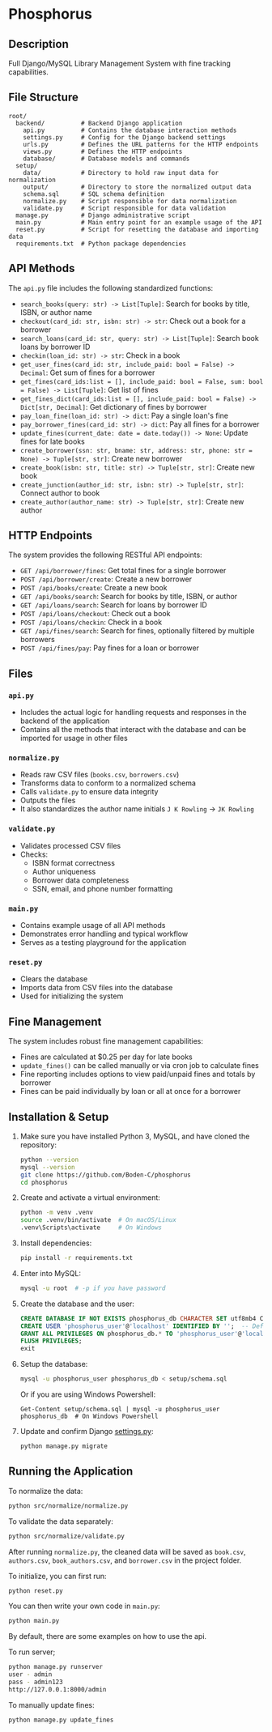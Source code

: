 # Phosphorus

## Description

Full Django/MySQL Library Management System with fine tracking capabilities.

## File Structure

```
root/
  backend/          # Backend Django application
    api.py          # Contains the database interaction methods
    settings.py     # Config for the Django backend settings
    urls.py         # Defines the URL patterns for the HTTP endpoints
    views.py        # Defines the HTTP endpoints
    database/       # Database models and commands
  setup/
    data/           # Directory to hold raw input data for normalization
    output/         # Directory to store the normalized output data
    schema.sql      # SQL schema definition
    normalize.py    # Script responsible for data normalization
    validate.py     # Script responsible for data validation
  manage.py         # Django administrative script
  main.py           # Main entry point for an example usage of the API
  reset.py          # Script for resetting the database and importing data
  requirements.txt  # Python package dependencies
```

## API Methods

The `api.py` file includes the following standardized functions:

-   `search_books(query: str) -> List[Tuple]`: Search for books by title, ISBN, or author name
-   `checkout(card_id: str, isbn: str) -> str`: Check out a book for a borrower
-   `search_loans(card_id: str, query: str) -> List[Tuple]`: Search book loans by borrower ID
-   `checkin(loan_id: str) -> str`: Check in a book
-   `get_user_fines(card_id: str, include_paid: bool = False) -> Decimal`: Get sum of fines for a borrower
-   `get_fines(card_ids:list = [], include_paid: bool = False, sum: bool = False) -> List[Tuple]`: Get list of fines
-   `get_fines_dict(card_ids:list = [], include_paid: bool = False) -> Dict[str, Decimal]`: Get dictionary of fines by borrower
-   `pay_loan_fine(loan_id: str) -> dict`: Pay a single loan's fine
-   `pay_borrower_fines(card_id: str) -> dict`: Pay all fines for a borrower
-   `update_fines(current_date: date = date.today()) -> None`: Update fines for late books
-   `create_borrower(ssn: str, bname: str, address: str, phone: str = None) -> Tuple[str, str]`: Create new borrower
-   `create_book(isbn: str, title: str) -> Tuple[str, str]`: Create new book
-   `create_junction(author_id: str, isbn: str) -> Tuple[str, str]`: Connect author to book
-   `create_author(author_name: str) -> Tuple[str, str]`: Create new author

## HTTP Endpoints

The system provides the following RESTful API endpoints:

-   `GET /api/borrower/fines`: Get total fines for a single borrower
-   `POST /api/borrower/create`: Create a new borrower
-   `POST /api/books/create`: Create a new book
-   `GET /api/books/search`: Search for books by title, ISBN, or author
-   `GET /api/loans/search`: Search for loans by borrower ID
-   `POST /api/loans/checkout`: Check out a book
-   `POST /api/loans/checkin`: Check in a book
-   `GET /api/fines/search`: Search for fines, optionally filtered by multiple borrowers
-   `POST /api/fines/pay`: Pay fines for a loan or borrower

## Files

### `api.py`

-   Includes the actual logic for handling requests and responses in the backend of the application
-   Contains all the methods that interact with the database and can be imported for usage in other files

### `normalize.py`

-   Reads raw CSV files (`books.csv`, `borrowers.csv`)
-   Transforms data to conform to a normalized schema
-   Calls `validate.py` to ensure data integrity
-   Outputs the files
-   It also standardizes the author name initials `J K Rowling` -> `JK Rowling`

### `validate.py`

-   Validates processed CSV files
-   Checks:
    -   ISBN format correctness
    -   Author uniqueness
    -   Borrower data completeness
    -   SSN, email, and phone number formatting

### `main.py`

-   Contains example usage of all API methods
-   Demonstrates error handling and typical workflow
-   Serves as a testing playground for the application

### `reset.py`

-   Clears the database
-   Imports data from CSV files into the database
-   Used for initializing the system

## Fine Management

The system includes robust fine management capabilities:

-   Fines are calculated at $0.25 per day for late books
-   `update_fines()` can be called manually or via cron job to calculate fines
-   Fine reporting includes options to view paid/unpaid fines and totals by borrower
-   Fines can be paid individually by loan or all at once for a borrower

## Installation & Setup

1. Make sure you have installed Python 3, MySQL, and have cloned the repository:

    ```sh
    python --version
    mysql --version
    git clone https://github.com/Boden-C/phosphorus
    cd phosphorus
    ```

2. Create and activate a virtual environment:

    ```sh
    python -m venv .venv
    source .venv/bin/activate  # On macOS/Linux
    .venv\Scripts\activate     # On Windows
    ```

3. Install dependencies:

    ```sh
    pip install -r requirements.txt
    ```

4. Enter into MySQL:

    ```sh
    mysql -u root  # -p if you have password
    ```

5. Create the database and the user:

    ```sql
    CREATE DATABASE IF NOT EXISTS phosphorus_db CHARACTER SET utf8mb4 COLLATE utf8mb4_unicode_ci;
    CREATE USER 'phosphorus_user'@'localhost' IDENTIFIED BY '';  -- Default to empty password
    GRANT ALL PRIVILEGES ON phosphorus_db.* TO 'phosphorus_user'@'localhost';
    FLUSH PRIVILEGES;
    exit
    ```

6. Setup the database:

    ```sh
    mysql -u phosphorus_user phosphorus_db < setup/schema.sql
    ```

    Or if you are using Windows Powershell:

    ```pwsh
    Get-Content setup/schema.sql | mysql -u phosphorus_user phosphorus_db  # On Windows Powershell
    ```

7. Update and confirm Django [settings.py](./api/settings.py):

    ```sh
    python manage.py migrate
    ```

## Running the Application

To normalize the data:

```sh
python src/normalize/normalize.py
```

To validate the data separately:

```sh
python src/normalize/validate.py
```

After running `normalize.py`, the cleaned data will be saved as `book.csv`, `authors.csv`, `book_authors.csv`, and `borrower.csv` in the project folder.

To initialize, you can first run:

```sh
python reset.py
```

You can then write your own code in `main.py`:

```sh
python main.py
```

By default, there are some examples on how to use the api.

To run server;

```sh
python manage.py runserver
user - admin
pass - admin123
http://127.0.0.1:8000/admin
```

To manually update fines:

```sh
python manage.py update_fines
```
